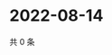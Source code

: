 # 2022-08-14

共 0 条

<!-- BEGIN WEIBO -->
<!-- 最后更新时间 Sun Aug 14 2022 05:13:43 GMT+0800 (China Standard Time) -->

<!-- END WEIBO -->
